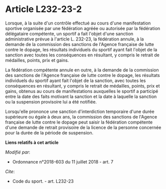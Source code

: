 # Article L232-23-2

Lorsque, à la suite d'un contrôle effectué au cours d'une manifestation sportive organisée par une fédération agréée ou
autorisée par la fédération délégataire compétente, un sportif a fait l'objet d'une sanction administrative prévue à
l'article L. 232-23, la fédération annule, à la demande de la commission des sanctions de l'Agence française de lutte contre
le dopage, les résultats individuels du sportif ayant fait l'objet de la sanction avec toutes les conséquences en résultant,
y compris le retrait de médailles, points, prix et gains.

La fédération compétente annule en outre, à la demande de la commission des sanctions de l'Agence française de lutte contre
le dopage, les résultats individuels du sportif ayant fait l'objet de la sanction, avec toutes les conséquences en résultant,
y compris le retrait de médailles, points, prix et gains, obtenus au cours de manifestations auxquelles le sportif a
participé entre la date des faits motivant la sanction et la date à laquelle la sanction ou la suspension provisoire lui a
été notifiée.

Lorsqu'elle prononce une sanction d'interdiction temporaire d'une durée supérieure ou égale à deux ans, la commission des
sanctions de l'Agence française de lutte contre le dopage peut saisir la fédération compétente d'une demande de retrait
provisoire de la licence de la personne concernée pour la durée de la période de suspension.

**Liens relatifs à cet article**

_Modifié par_:

  - Ordonnance n°2018-603 du 11 juillet 2018 - art. 7

_Cite_:

  - Code du sport. - art. L232-23
